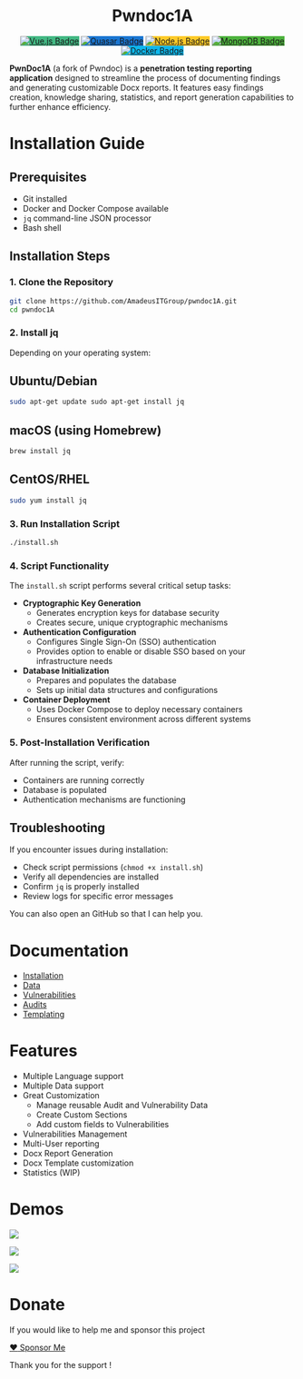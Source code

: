 <div class="markdown-heading" dir="auto"><h1 align="center" tabindex="-1" class="heading-element" dir="auto">Pwndoc1A</h1><a id="user-content-Pwndoc1A" class="anchor" aria-label="Permalink: Pwndoc1A" href="#Pwndoc1A"></a></div>
<p align="center"> <a href="https://vuejs.org/"><img src="https://img.shields.io/badge/Vue.js-v3.15.4-42b883" alt="Vue.js Badge" style="background-color:#42b883;"></a> <a href="https://quasar.dev/"><img src="https://img.shields.io/badge/Quasar-v2.14-1976d2" alt="Quasar Badge" style="background-color:#1976d2;"></a> <a href="https://nodejs.org/"><img src="https://img.shields.io/badge/Node.js-v18-ffca28" alt="Node.js Badge" style="background-color:#ffca28;"></a> <a href="https://www.mongodb.com/"><img src="https://img.shields.io/badge/MongoDB-v8.0-4DB33D" alt="MongoDB Badge" style="background-color:#4DB33D;"></a> <a href="https://www.docker.com/"><img src="https://img.shields.io/badge/Docker-0db7ed" alt="Docker Badge" style="background-color:#0db7ed;"></a> </p>

**PwnDoc1A** (a fork of Pwndoc) is a **penetration testing reporting application** designed to streamline the process of documenting findings and generating customizable Docx reports. It features easy findings creation, knowledge sharing, statistics, and report generation capabilities to further enhance efficiency.
# Installation Guide

## Prerequisites

- Git installed
- Docker and Docker Compose available
- `jq` command-line JSON processor
- Bash shell

## Installation Steps

### 1. Clone the Repository

```bash
git clone https://github.com/AmadeusITGroup/pwndoc1A.git
cd pwndoc1A
```


### 2. Install jq

Depending on your operating system:

## Ubuntu/Debian

```bash 
sudo apt-get update sudo apt-get install jq
```

## macOS (using Homebrew)

```bash
brew install jq
```

## CentOS/RHEL

```bash
sudo yum install jq
```

### 3. Run Installation Script

```bash
./install.sh
```

### 4. Script Functionality

The `install.sh` script performs several critical setup tasks:

- **Cryptographic Key Generation**
    - Generates encryption keys for database security
    - Creates secure, unique cryptographic mechanisms
- **Authentication Configuration**
    - Configures Single Sign-On (SSO) authentication
    - Provides option to enable or disable SSO based on your infrastructure needs
- **Database Initialization**
    - Prepares and populates the database
    - Sets up initial data structures and configurations
- **Container Deployment**
    - Uses Docker Compose to deploy necessary containers
    - Ensures consistent environment across different systems

### 5. Post-Installation Verification

After running the script, verify:

- Containers are running correctly
- Database is populated
- Authentication mechanisms are functioning

## Troubleshooting

If you encounter issues during installation:

- Check script permissions (`chmod +x install.sh`)
- Verify all dependencies are installed
- Confirm `jq` is properly installed
- Review logs for specific error messages

You can also open an GitHub so that I can help you.

# Documentation
- [Installation](https://pwndoc.github.io/pwndoc/#/installation)
- [Data](https://pwndoc.github.io/pwndoc/#/data)
- [Vulnerabilities](https://pwndoc.github.io/pwndoc/#/vulnerabilities)
- [Audits](https://pwndoc.github.io/pwndoc/#/audits)
- [Templating](https://pwndoc.github.io/pwndoc/#/docxtemplate)

# Features

- Multiple Language support
- Multiple Data support
- Great Customization
  - Manage reusable Audit and Vulnerability Data
  - Create Custom Sections
  - Add custom fields to Vulnerabilities
- Vulnerabilities Management
- Multi-User reporting
- Docx Report Generation
- Docx Template customization
- Statistics (WIP)

# Demos

![](https://github.com/AmadeusITGroup/pwndoc1A/blob/vue3/demo.gif)

![](https://github.com/AmadeusITGroup/pwndoc1A/blob/vue3/docs/_images/stats.png)

![](https://github.com/AmadeusITGroup/pwndoc1A/blob/vue3/docs/_images/statsReport.png)
# Donate

If you would like to help me and sponsor this project

[:heart: Sponsor Me](https://github.com/sponsors/chapizze)

Thank you for the support !
